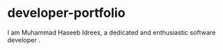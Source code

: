 # developer-portfolio
I am Muhammad Haseeb Idrees, a dedicated and enthusiastic software developer .
